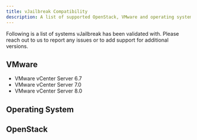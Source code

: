 ```yaml
---
title: vJailbreak Compatibility
description: A list of supported OpenStack, VMware and operating system versions.
---
```


Following is a list of systems vJailbreak has been validated with. Please reach out to us to report any issues or to add support for additional versions.

## VMware

* VMware vCenter Server 6.7
* VMware vCenter Server 7.0
* VMware vCenter Server 8.0

## Operating System


## OpenStack
